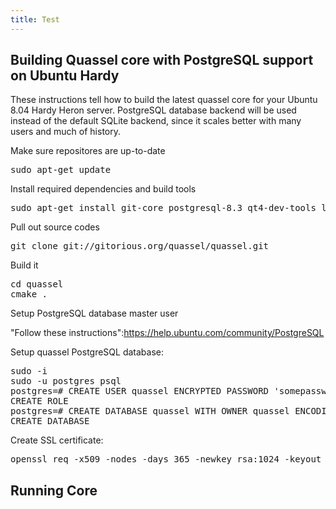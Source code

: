 ```yaml
---
title: Test
---
```


## Building Quassel core with PostgreSQL support on Ubuntu Hardy

These instructions tell how to build the latest quassel core for your Ubuntu 8.04 Hardy Heron server. PostgreSQL database backend will be used instead of the default SQLite backend, since it scales better with many users and much of history. 

Make sure repositores are up-to-date
<pre>
sudo apt-get update
</pre>

Install required dependencies and build tools
<pre>
sudo apt-get install git-core postgresql-8.3 qt4-dev-tools libqt4-dev libqt4-sql-psql screen
</pre>

Pull out source codes
<pre>
git clone git://gitorious.org/quassel/quassel.git
</pre>

Build it
<pre>
cd quassel
cmake .
</pre>

Setup PostgreSQL database master user

"Follow these instructions":https://help.ubuntu.com/community/PostgreSQL

Setup quassel PostgreSQL database:

<pre>
sudo -i
sudo -u postgres psql
postgres=# CREATE USER quassel ENCRYPTED PASSWORD 'somepassword';
CREATE ROLE
postgres=# CREATE DATABASE quassel WITH OWNER quassel ENCODING 'UTF8';
CREATE DATABASE
</pre>

Create SSL certificate:

<pre>
openssl req -x509 -nodes -days 365 -newkey rsa:1024 -keyout ~/.config/quassel-irc.org/quasselCert.pem -out ~/.config/quassel-irc.org/quasselCert.pem
</pre>

## Running Core




